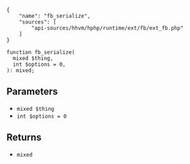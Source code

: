 ``` yamlmeta
{
    "name": "fb_serialize",
    "sources": [
        "api-sources/hhvm/hphp/runtime/ext/fb/ext_fb.php"
    ]
}
```




``` Hack
function fb_serialize(
  mixed $thing,
  int $options = 0,
): mixed;
```




## Parameters




+ ` mixed $thing `
+ ` int $options = 0 `




## Returns




* ` mixed `
<!-- HHAPIDOC -->
